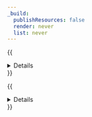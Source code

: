 ```yaml
---
_build:
  publishResources: false
  render: never
  list: never
---
```


{{<details header="Authenticated Origin Pulls">}}

[Authenticated Origin Pulls](/ssl/origin-configuration/authenticated-origin-pull/) helps ensure requests to your origin server come from the Cloudflare network.

- **Security**: Very secure.
- **Availability**: All customers.
- **Challenges**:
  - Requires [Full](/ssl/origin-configuration/ssl-modes/full/) or [Full (strict)](/ssl/origin-configuration/ssl-modes/full-strict/) encryption modes.
  - Requires more configuration efforts for application and server, such as uploading a certificate and configuring the server to use it.
  - For more strict security, you should upload your own certificate. Although Cloudflare provides you a certificate for easy configuration, this certificate only guarantees that a request is coming from the Cloudflare network.
  - Not scalable for large numbers of origin servers.

{{</details>}}

{{<details header="Cloudflare Tunnel (SSH / RDP)">}}

{{<render file="_cloudflare-tunnels-origin-description.md">}}

{{</details>}}
